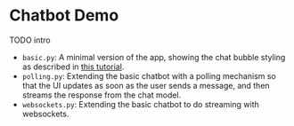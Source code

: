 # Chatbot Demo

TODO intro

- `basic.py`: A minimal version of the app, showing the chat bubble styling as described in [this tutorial](https://fhdocs.answer.ai/by_example.html#full-example-3---chatbot-example-with-daisyui-components).
- `polling.py`: Extending the basic chatbot with a polling mechanism so that the UI updates as soon as the user sends a message, and then streams the response from the chat model.
- `websockets.py`: Extending the basic chatbot to do streaming with websockets.
